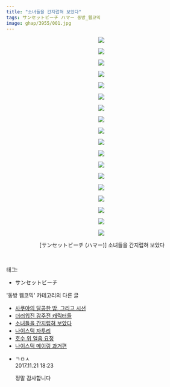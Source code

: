 ```yaml
---
title: "소녀들을 간지럽혀 보았다"
tags: サンセットビーチ ハマー 동방_웹코믹
image: ghap/3955/001.jpg
---
```

<div class="article">
<p style="text-align: center; clear: none; float: none;"><img src="{{ site.nasurl }}/ghap/3955/001.jpg"/></p>
<p style="text-align: center; clear: none; float: none;"><img src="{{ site.nasurl }}/ghap/3955/002.jpg"/></p>
<p style="text-align: center; clear: none; float: none;"><img src="{{ site.nasurl }}/ghap/3955/003.jpg"/></p>
<p style="text-align: center; clear: none; float: none;"><img src="{{ site.nasurl }}/ghap/3955/004.jpg"/></p>
<p style="text-align: center; clear: none; float: none;"><img src="{{ site.nasurl }}/ghap/3955/005.jpg"/></p>
<p style="text-align: center; clear: none; float: none;"><img src="{{ site.nasurl }}/ghap/3955/006.jpg"/></p>
<p style="text-align: center; clear: none; float: none;"><img src="{{ site.nasurl }}/ghap/3955/007.jpg"/></p>
<p style="text-align: center; clear: none; float: none;"><img src="{{ site.nasurl }}/ghap/3955/008.jpg"/></p>
<p style="text-align: center; clear: none; float: none;"><img src="{{ site.nasurl }}/ghap/3955/009.jpg"/></p>
<p style="text-align: center; clear: none; float: none;"><img src="{{ site.nasurl }}/ghap/3955/010.jpg"/></p>
<p style="text-align: center; clear: none; float: none;"><img src="{{ site.nasurl }}/ghap/3955/011.jpg"/></p>
<p style="text-align: center; clear: none; float: none;"><img src="{{ site.nasurl }}/ghap/3955/012.jpg"/></p>
<p style="text-align: center; clear: none; float: none;"><img src="{{ site.nasurl }}/ghap/3955/013.jpg"/></p>
<p style="text-align: center; clear: none; float: none;"><img src="{{ site.nasurl }}/ghap/3955/014.jpg"/></p>
<p style="text-align: center; clear: none; float: none;"><img src="{{ site.nasurl }}/ghap/3955/015.jpg"/></p>
<p style="text-align: center; clear: none; float: none;"><img src="{{ site.nasurl }}/ghap/3955/016.jpg"/></p>
<p style="text-align: center; clear: none; float: none;"><img src="{{ site.nasurl }}/ghap/3955/017.jpg"/></p>
<p style="text-align: center; clear: none; float: none;"><img src="{{ site.nasurl }}/ghap/3955/018.jpg"/></p>
<p style="text-align: center; clear: none; float: none;"> [サンセットビーチ (ハマー)] 소녀들을 간지럽혀 보았다</p>
<p><br/></p>
</div><div class="tagTrail">
<p>태그: </p>
<ul>
<li>サンセットビーチ</li>
</ul>
</div><div class="another">
<p>'동방 웹코믹' 카테고리의 다른 글</p>
<ul>
<li><a href="/2017-11-21-ghap_3957">사쿠야의 달콤한 밤, 그리고 시선</a></li>
<li><a href="/2017-11-21-ghap_3956">더러워진 감주전 캐릭터들</a></li>
<li><a href="/2017-11-21-ghap_3955">소녀들을 간지럽혀 보았다</a></li>
<li><a href="/2017-10-28-ghap_3933">나이스택 자투리</a></li>
<li><a href="/2017-10-28-ghap_3931">호수 위 얼음 요정</a></li>
<li><a href="/2017-10-27-ghap_3925">나이스택 메이링 과거편</a></li>
</ul>
</div><div class="cb_module cb_fluid">
<div class="cb_wrt cb_profile">
<div class="comment">
<ul>
<li class="cb_thumb_off" id="comment15134441">
<div class="cb_comment_area">
<div class="cb_info_area">
<div class="cb_section">
<span class="cb_nick_name">ㄱㅁㅅ</span>
</div>
<div class="cb_section">
<span class="cb_date">2017.11.21 18:23 </span>
</div>
</div>
<div class="cb_dsc_comment">
<p class="cb_dsc">
											정말 감사합니다
										</p>
</div>
</div></li>
</ul>
</div>
</div><!-- commentList close -->
</div>